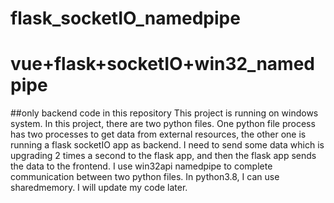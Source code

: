 # flask_socketIO_namedpipe
# vue+flask+socketIO+win32_namedpipe

##only backend code in this repository
This project is running on windows system. 
In this project, there are two python files. One python file process has two processes to get data from external resources, the other one is running a flask socketIO app as backend. I need to send some data which is upgrading 2 times a second to the flask app, and then the flask app sends the data to the frontend.
I use win32api namedpipe to complete communication between two python files.
In python3.8, I can use sharedmemory. I will update my code later.

